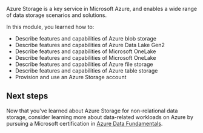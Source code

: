 Azure Storage is a key service in Microsoft Azure, and enables a wide range of data storage scenarios and solutions.

In this module, you learned how to:

- Describe features and capabilities of Azure blob storage
- Describe features and capabilities of Azure Data Lake Gen2
- Describe features and capabilities of Microsoft OneLake
- Describe features and capabilities of Microsoft OneLake
- Describe features and capabilities of Azure file storage
- Describe features and capabilities of Azure table storage
- Provision and use an Azure Storage account

## Next steps

Now that you've learned about Azure Storage for non-relational data storage, consider learning more about data-related workloads on Azure by pursuing a Microsoft certification in [Azure Data Fundamentals](/learn/certifications/azure-data-fundamentals/).
